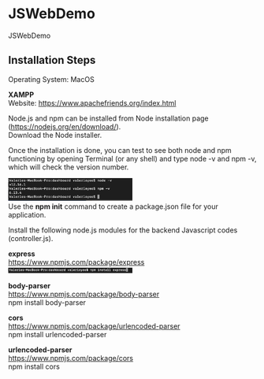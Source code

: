 # JSWebDemo
JSWebDemo

<H2> Installation Steps </H2>

Operating System: MacOS <br/>

<strong>XAMPP</strong> <br/>
Website: https://www.apachefriends.org/index.html

Node.js and npm can be installed from Node installation page (https://nodejs.org/en/download/). <br/>
Download the Node installer. <br/>

Once the installation is done, you can test to see both node and npm functioning by opening Terminal (or any shell) and type node -v and npm -v, which will check the version number.

<img src="images/VersionNumber.png" width="50%" height="50%"> <br/>
Use the <strong>npm init</strong> command to create a package.json file for your application. <br/>

Install the following node.js modules for the backend Javascript codes (controller.js). <br/>

<strong> express </strong> <br/>
https://www.npmjs.com/package/express <br/>
<img src="images/Npm_express.png" width="50%" height="50%"> <br/>

<strong> body-parser </strong> <br/>
https://www.npmjs.com/package/body-parser <br/>
npm install body-parser


<strong> cors </strong> <br/>
https://www.npmjs.com/package/urlencoded-parser <br/>
npm install urlencoded-parser

<strong> urlencoded-parser </strong> <br/>
https://www.npmjs.com/package/cors <br/>
npm install cors
